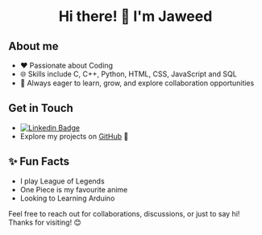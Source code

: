 <h1 align="center"><b> Hi there! 👋 I'm Jaweed </b></h1>

<!-- <p align="center">
<a href="https://git.io/typing-svg"><img src="https://readme-typing-svg.demolab.com?font=Fira+Code&size=25&pause=1000&center=true&vCenter=true&random=false&width=600&height=100&lines=Computer+Science+Graduate;Active+Learner;Passionate+About+Coding" alt="Typing SVG" /></a>
</p> -->

## **About me**
<!-- I'm a 21-year-old BSc computer science graduate based in England, and I'm passionate about coding and tech.  -->
- ❤️ Passionate about Coding
- 🌐 Skills include C, C++, Python, HTML, CSS, JavaScript and SQL
- 🌱 Always eager to learn, grow, and explore collaboration opportunities

## Get in Touch
- [![Linkedin Badge](https://img.shields.io/badge/-Jaweed_Inayathulla-0e76a8?style=flat&labelColor=0e76a8&logo=linkedin&logoColor=white)](https://www.linkedin.com/in/jaweedinayathulla/)
- Explore my projects on [GitHub](https://github.com/InaJaweed?tab=repositories) 🚀

## ✨ Fun Facts
 - I play League of Legends
 - One Piece is my favourite anime
 - Looking to Learning Arduino

<!-- GitHub stats from https://github.com/anuraghazra/github-readme-stats -->
<!-- ![](https://github-readme-stats.vercel.app/api?username=InaJaweed&theme=radical&hide_border=false&include_all_commits=true&count_private=true)<br/> -->
Feel free to reach out for collaborations, discussions, or just to say hi! Thanks for visiting! 😊

<!-- Github README stats from https://github-readme-stats-kappa-kohl-69.vercel.app -->
<!--
<p align="center">
  <img align="center" height="170" src="https://github-readme-stats-kappa-kohl-69.vercel.app/api/top-langs/?username=InaJaweed&layout=compact&border_color=fabd2f&&theme=gruvbox&border_radius=11&hide=jupyter%20notebook,batchfile,makefile,rich%20text%20format&langs_count=6" />
</p> -->
